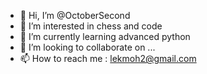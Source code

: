 - 👋 Hi, I’m @OctoberSecond
- 👀 I’m interested in chess and code
- 🌱 I’m currently learning advanced python
- 💞️ I’m looking to collaborate on ...
- 📫 How to reach me : lekmoh2@gmail.com

<!---
OctoberSecond/OctoberSecond is a ✨ special ✨ repository because its `README.md` (this file) appears on your GitHub profile.
You can click the Preview link to take a look at your changes.
--->
